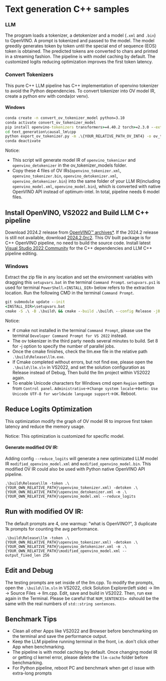 # Text generation C++ samples  




### LLM

The program loads a tokenizer, a detokenizer and a model (`.xml` and `.bin`) to OpenVINO. A prompt is tokenized and passed to the model. The model greedily generates token by token until the special end of sequence (EOS) token is obtained. The predicted tokens are converted to chars and printed in a streaming fashion. The pipeline is with model caching by default. The customized logits reducing optimization improves the first token latency.

### Convert Tokenizers
This pure C++ LLM pipeline has C++ implementation of openvino tokenizer to avoid the Python dependencies.
To convert tokenizer into OV model IR, create a python env with conda(or venv).
#### Windows

```bat
conda create -n convert_ov_tokenizer_model python=3.10
conda activate convert_ov_tokenizer_model
pip install openvino-tokenizers transformers>=4.40.2 torch>=2.3.0 --extra-index-url https://download.pytorch.org/whl/cpu
cd text_generation\causal_lm\cpp
python export_ov_tokenizer.py -m .\{YOUR_RELATIVE_PATH_OV_INT4} -o ov_tokenizer_models
conda deactivate
```
Notice:
- This script will generate model IR of `openvino_tokenizer` and `openvino_detokenizer` in the ov_tokenizer_models folder.
- Copy these 4 files of OV IRs(`openvino_tokenizer.xml`, `openvino_tokenizer.bin`, `openvino_detokenizer.xml`, `openvino_detokenizer.bin`) into the same folder of your LLM IR(including `openvino_model.xml`, `openvino_model.bin`), which is converted with native OpenVINO API instead of optimum-intel. In total, pipeline needs 6 model files.

## Install OpenVINO, VS2022 and Build LLM C++ pipeline

Download 2024.2 release from [OpenVINO™ archives*](https://storage.openvinotoolkit.org/repositories/openvino/packages/). If the 2024.2 release is still not available, download [2024.2.0rc2](https://storage.openvinotoolkit.org/repositories/openvino/packages/pre-release/2024.2.0rc2/windows/). 
This OV built package is for C++ OpenVINO pipeline, no need to build the source code.
Install latest [Visual Studio 2022 Community](https://visualstudio.microsoft.com/downloads/) for the C++ dependencies and LLM C++ pipeline editing.

### Windows

Extract the zip file in any location and set the environment variables with dragging this `setupvars.bat` in the terminal `Command Prompt`. `setupvars.ps1` is used for terminal `PowerShell`.`<INSTALL_DIR>` below refers to the extraction location.
Run the following CMD in the terminal `Command Prompt`.

```bat
git submodule update --init
<INSTALL_DIR>\setupvars.bat
cmake -S .\ -B .\build\ && cmake --build .\build\ --config Release -j8
```
Notice:
- If cmake not installed in the terminal `Command Prompt`, please use the terminal `Developer Command Prompt for VS 2022` instead.
- The ov tokenizer in the third party needs several minutes to build. Set 8 for -j option to specify the number of parallel jobs. 
- Once the cmake finishes, check the llm.exe file in the relative path `.\build\Release\llm.exe`. 
- If Cmake completed without errors, but not find exe, please open the `.\build\llm.sln` in VS2022, and set the solution configuration as Release instead of Debug, Then build the llm project within VS2022 again.
- To enable Unicode characters for Windows cmd open `Region` settings from `Control panel`. `Administrative`->`Change system locale`->`Beta: Use Unicode UTF-8 for worldwide language support`->`OK`. Reboot.

## Reduce Logits Optimization
This optimization modify the graph of OV model IR to improve first token latency and reduce the memory usage.

Notice: 
This optimization is customized for specific model.

#### Generate modified OV IR:
Adding config `--reduce_logits` will generate a new optimizated LLM model IR `modified_openvino_model.xml` and `modified_openvino_model.bin`.
This modified OV IR could also be used with Python native OpenVINO API pipeline.

`.\build\Release\llm -token .\{YOUR_OWN_RELATIVE_PATH}\openvino_tokenizer.xml) -detoken .\{YOUR_OWN_RELATIVE_PATH}\openvino_detokenizer.xml -m .\{YOUR_OWN_RELATIVE_PATH}\openvino_model.xml --reduce_logits` 


## Run with modified OV IR:
The default prompts are 4, one warmup: "what is OpenVINO?", 3 duplicate 1k prompts for counting the avg performance.

`.\build\Release\llm -token .\{YOUR_OWN_RELATIVE_PATH}\openvino_tokenizer.xml) -detoken .\{YOUR_OWN_RELATIVE_PATH}\openvino_detokenizer.xml -m .\{YOUR_OWN_RELATIVE_PATH}\modified_openvino_model.xml --output_fixed_len 256`

## Edit and Debug
The testing prompts are set inside of the llm.cpp. To modify the prompts, open the `.\build\llm.sln` in VS2022, click Solution Explorer(left side) -> llm -> Source Files -> llm.cpp. Edit, save and build in VS2022. Then, run exe again in the Terminal.
Please be careful that `NUM_SENTENCES= 4`should be the same with the real numbers of `std::string sentences`.

## Benchmark Tips
- Clean all other Apps like VS2022 and Browser before benchmarking on the terminal and save the performance output.
- Keep the LLM pipeline running terminal in the front, i.e. don't click other App when benchmarking.
- The pipeline is with model caching by default. Once changing model IR or getting cl kernel error, please delete the `llm-cache` folder before benchmarking. 
- For Python pipeline, reboot PC and benchmark when get cl issue with extra-long prompts
